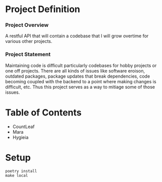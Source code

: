# Project Definition
### Project Overview
A restful API that will contain a codebase that I will grow overtime for various other projects.

### Project Statement
Maintaining code is difficult particularly codebases for hobby projects or one off projects. There are all kinds of issues like software eroison, outdated packages, package updates that break dependencies, code becoming coupled with the backend to a point where making changes is difficult, etc. Thus this project serves as a way to mitiage some of those issues. 

# Table of Contents
- CountLeaf
- Mara
- Hygieia

# Setup

    poetry install
    make local